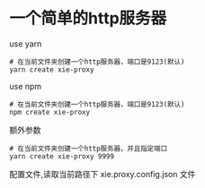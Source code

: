 # 一个简单的http服务器

use yarn 
```shell
# 在当前文件夹创建一个http服务器，端口是9123(默认)
yarn create xie-proxy 
```

use npm 
```shell
# 在当前文件夹创建一个http服务器，端口是9123(默认)
npm create xie-proxy
```

额外参数
```shell
# 在当前文件夹创建一个http服务器，并且指定端口
yarn create xie-proxy 9999
```

配置文件,读取当前路径下 xie.proxy.config.json 文件
```javascript
    
```

